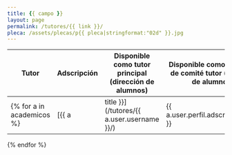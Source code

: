 ```yaml
---
title: {{ campo }}
layout: page
permalink: /tutores/{{ link }}/
pleca: /assets/plecas/p{{ pleca|stringformat:"02d" }}.jpg
---
```



| Tutor | Adscripción |Disponible como tutor principal (dirección de alumnos) | Disponible como miembro de comité tutor (asesoría de alumnos) |
|-------|-------------|-------------------------------------------|---------------------------------------------------------------|
{% for a in academicos %}| [{{ a|title }}](/tutores/{{ a.user.username }}/) | {{ a.user.perfil.adscripcion.first }} | {% if a.disponible_tutor %}&#10004;{% endif %} | {% if a.disponible_miembro %}&#10004;{% endif %} |
{% endfor %} 
